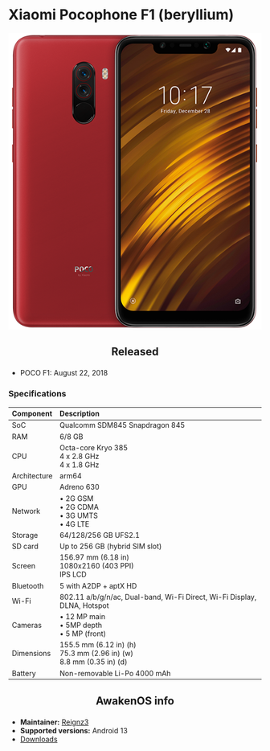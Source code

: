 # Xiaomi Pocophone F1 (beryllium)

![beryllium](/images/beryllium.png)

## <p align="center"> Released </p>
- POCO F1: August 22, 2018

### Specifications
**Component**	| **Description**
:---------------|:---------------
SoC		| Qualcomm SDM845 Snapdragon 845
RAM		| 6/8 GB
CPU		| Octa-core Kryo 385 <br /> 4 x 2.8 GHz <br /> 4 x 1.8 GHz
Architecture	| arm64
GPU		| Adreno 630
Network		| • 2G GSM <br /> • 2G CDMA <br /> • 3G UMTS <br /> • 4G LTE
Storage		| 64/128/256 GB UFS2.1
SD card		| Up to 256 GB (hybrid SIM slot)
Screen		| 156.97 mm (6.18 in) <br /> 1080x2160 (403 PPI) <br /> IPS LCD
Bluetooth	| 5 with A2DP + aptX HD
Wi-Fi		| 802.11 a/b/g/n/ac, Dual-band, Wi-Fi Direct, Wi-Fi Display, DLNA, Hotspot
Cameras		| • 12 MP main <br /> • 5MP depth <br /> • 5 MP (front)
Dimensions	| 155.5 mm (6.12 in) (h) <br /> 75.3 mm (2.96 in) (w) <br /> 8.8 mm (0.35 in) (d)
Battery		| Non-removable Li-Po 4000 mAh

## <p align="center"> AwakenOS info </p>
* **Maintainer:**	  [Reignz3](https://github.com/PainKiller3)
* **Supported versions:** Android 13
* [Downloads](https://sourceforge.net/projects/project-awaken/files/beryllium/)

